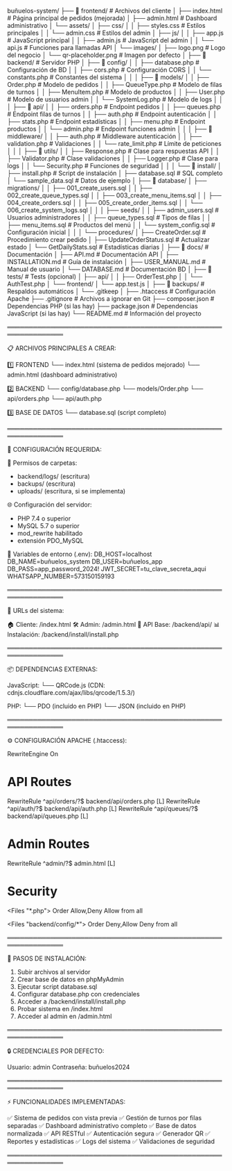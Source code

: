 buñuelos-system/
├── 📁 frontend/                          # Archivos del cliente
│   ├── index.html                        # Página principal de pedidos (mejorada)
│   ├── admin.html                        # Dashboard administrativo
│   └── assets/
│       ├── css/
│       │   ├── styles.css               # Estilos principales
│       │   └── admin.css                # Estilos del admin
│       ├── js/
│       │   ├── app.js                   # JavaScript principal
│       │   ├── admin.js                 # JavaScript del admin
│       │   └── api.js                   # Funciones para llamadas API
│       └── images/
│           ├── logo.png                 # Logo del negocio
│           └── qr-placeholder.png       # Imagen por defecto
│
├── 📁 backend/                           # Servidor PHP
│   ├── 📁 config/
│   │   ├── database.php                 # Configuración de BD
│   │   ├── cors.php                     # Configuración CORS
│   │   └── constants.php                # Constantes del sistema
│   │
│   ├── 📁 models/
│   │   ├── Order.php                    # Modelo de pedidos
│   │   ├── QueueType.php               # Modelo de filas de turnos
│   │   ├── MenuItem.php                # Modelo de productos
│   │   ├── User.php                    # Modelo de usuarios admin
│   │   └── SystemLog.php               # Modelo de logs
│   │
│   ├── 📁 api/
│   │   ├── orders.php                   # Endpoint pedidos
│   │   ├── queues.php                  # Endpoint filas de turnos
│   │   ├── auth.php                    # Endpoint autenticación
│   │   ├── stats.php                   # Endpoint estadísticas
│   │   ├── menu.php                    # Endpoint productos
│   │   └── admin.php                   # Endpoint funciones admin
│   │
│   ├── 📁 middleware/
│   │   ├── auth.php                    # Middleware autenticación
│   │   ├── validation.php              # Validaciones
│   │   └── rate_limit.php              # Límite de peticiones
│   │
│   ├── 📁 utils/
│   │   ├── Response.php                # Clase para respuestas API
│   │   ├── Validator.php               # Clase validaciones
│   │   ├── Logger.php                  # Clase para logs
│   │   └── Security.php                # Funciones de seguridad
│   │
│   └── 📁 install/
│       ├── install.php                 # Script de instalación
│       ├── database.sql                # SQL completo
│       └── sample_data.sql             # Datos de ejemplo
│
├── 📁 database/
│   ├── migrations/
│   │   ├── 001_create_users.sql
│   │   ├── 002_create_queue_types.sql
│   │   ├── 003_create_menu_items.sql
│   │   ├── 004_create_orders.sql
│   │   ├── 005_create_order_items.sql
│   │   └── 006_create_system_logs.sql
│   │
│   ├── seeds/
│   │   ├── admin_users.sql             # Usuarios administradores
│   │   ├── queue_types.sql             # Tipos de filas
│   │   ├── menu_items.sql              # Productos del menú
│   │   └── system_config.sql           # Configuración inicial
│   │
│   └── procedures/
│       ├── CreateOrder.sql             # Procedimiento crear pedido
│       ├── UpdateOrderStatus.sql       # Actualizar estado
│       └── GetDailyStats.sql           # Estadísticas diarias
│
├── 📁 docs/                             # Documentación
│   ├── API.md                          # Documentación API
│   ├── INSTALLATION.md                 # Guía de instalación
│   ├── USER_MANUAL.md                  # Manual de usuario
│   └── DATABASE.md                     # Documentación BD
│
├── 📁 tests/                            # Tests (opcional)
│   ├── api/
│   │   ├── OrderTest.php
│   │   └── AuthTest.php
│   └── frontend/
│       └── app.test.js
│
├── 📁 backups/                          # Respaldos automáticos
│   └── .gitkeep
│
├── .htaccess                           # Configuración Apache
├── .gitignore                          # Archivos a ignorar en Git
├── composer.json                       # Dependencias PHP (si las hay)
├── package.json                        # Dependencias JavaScript (si las hay)
└── README.md                           # Información del proyecto

═══════════════════════════════════════════════════════════════

📋 ARCHIVOS PRINCIPALES A CREAR:

1️⃣ FRONTEND
   └── index.html (sistema de pedidos mejorado)
   └── admin.html (dashboard administrativo)

2️⃣ BACKEND
   └── config/database.php
   └── models/Order.php
   └── api/orders.php
   └── api/auth.php

3️⃣ BASE DE DATOS
   └── database.sql (script completo)

═══════════════════════════════════════════════════════════════

🔧 CONFIGURACIÓN REQUERIDA:

📂 Permisos de carpetas:
   - backend/logs/          (escritura)
   - backups/              (escritura)
   - uploads/              (escritura, si se implementa)

🌐 Configuración del servidor:
   - PHP 7.4 o superior
   - MySQL 5.7 o superior
   - mod_rewrite habilitado
   - extensión PDO_MySQL

🔐 Variables de entorno (.env):
   DB_HOST=localhost
   DB_NAME=buñuelos_system
   DB_USER=buñuelos_app
   DB_PASS=app_password_2024!
   JWT_SECRET=tu_clave_secreta_aqui
   WHATSAPP_NUMBER=573150159193

═══════════════════════════════════════════════════════════════

📱 URLs del sistema:

🏠 Cliente:          /index.html
🛠️  Admin:           /admin.html
🔌 API Base:        /backend/api/
📊 Instalación:    /backend/install/install.php

═══════════════════════════════════════════════════════════════

📦 DEPENDENCIAS EXTERNAS:

JavaScript:
   └── QRCode.js (CDN: cdnjs.cloudflare.com/ajax/libs/qrcode/1.5.3/)

PHP:
   └── PDO (incluido en PHP)
   └── JSON (incluido en PHP)

═══════════════════════════════════════════════════════════════

⚙️ CONFIGURACIÓN APACHE (.htaccess):

RewriteEngine On

# API Routes
RewriteRule ^api/orders/?$ backend/api/orders.php [L]
RewriteRule ^api/auth/?$ backend/api/auth.php [L]
RewriteRule ^api/queues/?$ backend/api/queues.php [L]

# Admin Routes
RewriteRule ^admin/?$ admin.html [L]

# Security
<Files "*.php">
    Order Allow,Deny
    Allow from all
</Files>

<Files "backend/config/*">
    Order Deny,Allow
    Deny from all
</Files>

═══════════════════════════════════════════════════════════════

🚀 PASOS DE INSTALACIÓN:

1. Subir archivos al servidor
2. Crear base de datos en phpMyAdmin
3. Ejecutar script database.sql
4. Configurar database.php con credenciales
5. Acceder a /backend/install/install.php
6. Probar sistema en /index.html
7. Acceder al admin en /admin.html

═══════════════════════════════════════════════════════════════

🔒 CREDENCIALES POR DEFECTO:

Usuario: admin
Contraseña: buñuelos2024

═══════════════════════════════════════════════════════════════

⚡ FUNCIONALIDADES IMPLEMENTADAS:

✅ Sistema de pedidos con vista previa
✅ Gestión de turnos por filas separadas
✅ Dashboard administrativo completo
✅ Base de datos normalizada
✅ API RESTful
✅ Autenticación segura
✅ Generador QR
✅ Reportes y estadísticas
✅ Logs del sistema
✅ Validaciones de seguridad

═══════════════════════════════════════════════════════════════